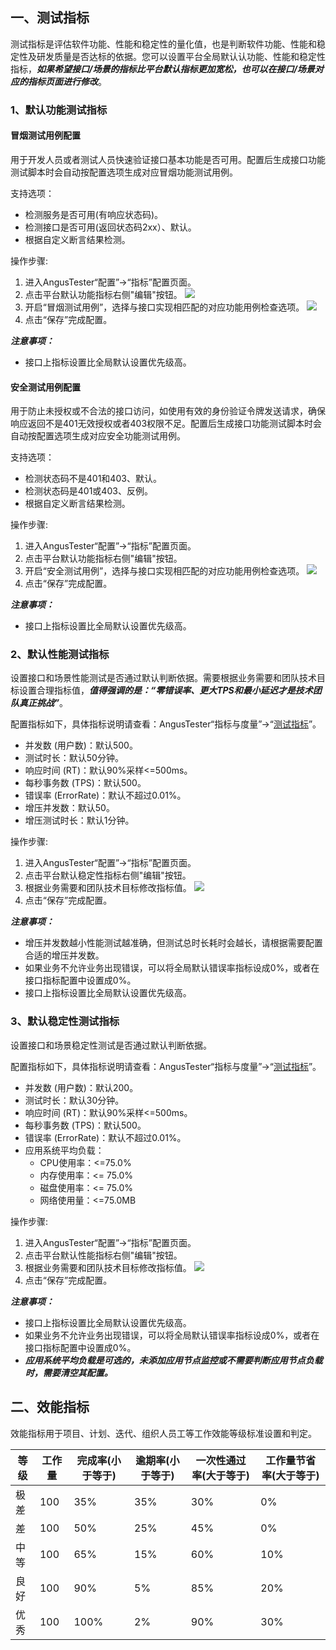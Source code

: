 [//]: # (指标配置)

[//]: # (=====)

## 一、测试指标

测试指标是评估软件功能、性能和稳定性的量化值，也是判断软件功能、性能和稳定性及研发质量是否达标的依据。您可以设置平台全局默认认功能、性能和稳定性指标，***如果希望接口/场景的指标比平台默认指标更加宽松，也可以在接口/场景对应的指标页面进行修改***。

### 1、默认功能测试指标

#### 冒烟测试用例配置

用于开发人员或者测试人员快速验证接口基本功能是否可用。配置后生成接口功能测试脚本时会自动按配置选项生成对应冒烟功能测试用例。

支持选项：

- 检测服务是否可用(有响应状态码)。
- 检测接口是否可用(返回状态码2xx）、默认。
- 根据自定义断言结果检测。

操作步骤:

1. 进入AngusTester“配置”->“指标”配置页面。
2. 点击平台默认功能指标右侧"编辑"按钮。
   ![](https://bj-c1-prod-files.xcan.cloud/storage/pubapi/v1/file/ind-func-edit.png?fid=251751417168003294&fpt=WIlmT2R2Zoaz669h2PdCkTChRL2TTxw1D0SjLwY2)
3. 开启“冒烟测试用例”，选择与接口实现相匹配的对应功能用例检查选项。
   ![](https://bj-c1-prod-files.xcan.cloud/storage/pubapi/v1/file/ind-func-case-smoke.png?fid=251751417168003292&fpt=XVRTkiqn8B88anbYheZ1032HBxJOG83hKHlkHjpp)
4. 点击“保存”完成配置。

***注意事项：***

- 接口上指标设置比全局默认设置优先级高。

#### 安全测试用例配置

用于防止未授权或不合法的接口访问，如使用有效的身份验证令牌发送请求，确保响应返回不是401无效授权或者403权限不足。配置后生成接口功能测试脚本时会自动按配置选项生成对应安全功能测试用例。

支持选项：

- 检测状态码不是401和403、默认。
- 检测状态码是401或403、反例。
- 根据自定义断言结果检测。

操作步骤:

1. 进入AngusTester“配置”->“指标”配置页面。
2. 点击平台默认功能指标右侧"编辑"按钮。
3. 开启“安全测试用例”，选择与接口实现相匹配的对应功能用例检查选项。
   ![](https://bj-c1-prod-files.xcan.cloud/storage/pubapi/v1/file/ind-func-case-security.png?fid=251751417168003290&fpt=tRn0vBRiw0s4z1n4Ea69HAuBTPj8VuJRgXE0NWpn)
4. 点击“保存”完成配置。

***注意事项：***

- 接口上指标设置比全局默认设置优先级高。

### 2、默认性能测试指标

设置接口和场景性能测试是否通过默认判断依据。需要根据业务需要和团队技术目标设置合理指标值，***值得强调的是：“零错误率、更大TPS和最小延迟才是技术团队真正挑战”***。

配置指标如下，具体指标说明请查看：AngusTester“指标与度量”->“[测试指标]()”。

- 并发数 (用户数)：默认500。
- 测试时长：默认50分钟。
- 响应时间 (RT)：默认90%采样<=500ms。
- 每秒事务数 (TPS)：默认500。
- 错误率 (ErrorRate)：默认不超过0.01%。
- 增压并发数：默认50。
- 增压测试时长：默认1分钟。

操作步骤:

1. 进入AngusTester“配置”->“指标”配置页面。
2. 点击平台默认稳定性指标右侧"编辑"按钮。
3. 根据业务需要和团队技术目标修改指标值。
   ![](https://bj-c1-prod-files.xcan.cloud/storage/pubapi/v1/file/ind-perf-edit.png?fid=251751417168003296&fpt=AYDFrTnsZdWyR7DNZz0S5bRx2mns1m36Tyvby1Zu)
4. 点击“保存”完成配置。

***注意事项：***

- 增压并发数越小性能测试越准确，但测试总时长耗时会越长，请根据需要配置合适的增压并发数。
- 如果业务不允许业务出现错误，可以将全局默认错误率指标设成0%，或者在接口指标配置中设置成0%。
- 接口上指标设置比全局默认设置优先级高。

### 3、默认稳定性测试指标

设置接口和场景稳定性测试是否通过默认判断依据。

配置指标如下，具体指标说明请查看：AngusTester“指标与度量”->“[测试指标]()”。

- 并发数 (用户数)：默认200。
- 测试时长：默认30分钟。
- 响应时间 (RT)：默认90%采样<=500ms。
- 每秒事务数 (TPS)：默认500。
- 错误率 (ErrorRate)：默认不超过0.01%。
- 应用系统平均负载：
    - CPU使用率：<=75.0% 
    - 内存使用率：<= 75.0%
    - 磁盘使用率：<= 75.0%
    - 网络使用量：<=75.0MB

操作步骤:

1. 进入AngusTester“配置”->“指标”配置页面。
2. 点击平台默认性能指标右侧"编辑"按钮。
3. 根据业务需要和团队技术目标修改指标值。
   ![](https://bj-c1-prod-files.xcan.cloud/storage/pubapi/v1/file/ind-stability-edit.png?fid=251751417168003298&fpt=px7go5eXvI8aD9Yr9aTLamgI6J0eEJGkt6MJgCtB)
4. 点击“保存”完成配置。

***注意事项：***

- 接口上指标设置比全局默认设置优先级高。
- 如果业务不允许业务出现错误，可以将全局默认错误率指标设成0%，或者在接口指标配置中设置成0%。
- ***应用系统平均负载是可选的，未添加应用节点监控或不需要判断应用节点负载时，需要清空其配置。***

## 二、效能指标

效能指标用于项目、计划、迭代、组织人员工等工作效能等级标准设置和判定。

| 等级 | 工作量 | 完成率(小于等于) | 逾期率(小于等于) | 一次性通过率(大于等于) | 工作量节省率(大于等于) |
| ---- | ------ | ---------------- | ---------------- | ---------------------- | ---------------------- |
| 极差 | 100    | 35%              | 35%              | 30%                    | 0%                     |
| 差   | 100    | 50%              | 25%              | 45%                    | 0%                     |
| 中等 | 100    | 65%              | 15%              | 60%                    | 10%                    |
| 良好 | 100    | 90%              | 5%               | 85%                    | 20%                    |
| 优秀 | 100    | 100%             | 2%               | 90%                    | 30%                    |
